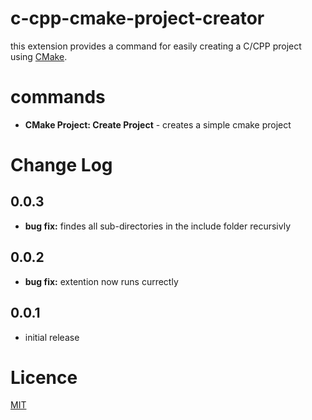 # c-cpp-cmake-project-creator 

this extension provides a command for easily creating a C/CPP project using [CMake](https://cmake.org).

# commands 

- **CMake Project: Create Project** - creates a simple cmake project

# Change Log

## 0.0.3

* **bug fix:** findes all sub-directories in the include folder recursivly

## 0.0.2

* **bug fix:** extention now runs currectly

## 0.0.1

* initial release

# Licence

[MIT](https://opensource.org/licenses/MIT)